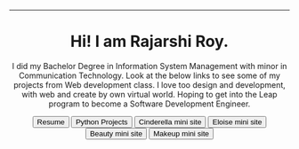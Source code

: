 <head>
  <!--link href="main.css" rel="stylesheet"-->
</head>
<body>
  <header>
  <hr> 
  <h1>Hi! I am Rajarshi Roy.</h1>
  <p class="text">  I did my Bachelor Degree in Information System Management with minor in Communication Technology. Look at the below links to see some of my projects from Web development class. I love too design and development, with web and create by own virtual world. Hoping to get into the Leap program to become a Software Development Engineer.</p>
    <a href="https://gist.github.com/rajarshi98/234d9df300fbe10565e67892eb360d4b"><button>Resume</button></a>
    <a href="https://github.com/rajarshi98/pythone.projects.git"><button>Python Projects</button></a>
    <a href="https://rajarshi98.github.io/cinderella/pages/twist.html"><button>Cinderella mini site</button></a>
    <a href="https://rajarshi98.github.io/Eloise/"><button>Eloise mini site</button></a>
    <a href="https://rajarshi98.github.io/beauty/"><button>Beauty mini site</button></a>
    <a href="https://rajarshi98.github.io/RimmelLondon/"><button>Makeup mini site</button></a>
  
  </header>
</body>
